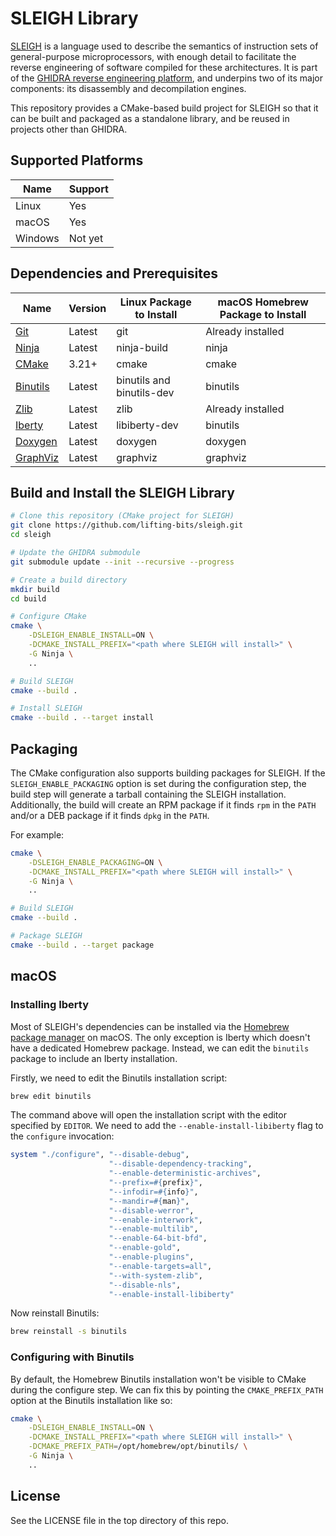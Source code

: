 # SLEIGH Library

[SLEIGH](https://ghidra.re/courses/languages/html/sleigh.html) is a language used to describe the semantics of instruction sets of general-purpose microprocessors, with enough detail to facilitate the reverse engineering of software compiled for these architectures. It is part of the [GHIDRA reverse engineering platform](https://github.com/NationalSecurityAgency/ghidra), and underpins two of its major components: its disassembly and decompilation engines.

This repository provides a CMake-based build project for SLEIGH so that it can be built and packaged as a standalone library, and be reused in projects other than GHIDRA.

## Supported Platforms

| Name | Support |
| ---- | ------- |
| Linux | Yes |
| macOS | Yes |
| Windows | Not yet |

## Dependencies and Prerequisites

| Name | Version | Linux Package to Install | macOS Homebrew Package to Install |
| ---- | ------- | ------------------------ | --------------------------------- |
| [Git](https://git-scm.com/) | Latest | git | Already installed |
| [Ninja](https://ninja-build.org/) | Latest | ninja-build | ninja |
| [CMake](https://cmake.org/) | 3.21+ | cmake | cmake |
| [Binutils](https://www.gnu.org/software/binutils/) | Latest | binutils and binutils-dev | binutils |
| [Zlib](https://zlib.net/) | Latest | zlib | Already installed |
| [Iberty](https://gcc.gnu.org/onlinedocs/libiberty/) | Latest | libiberty-dev | binutils |
| [Doxygen](https://www.doxygen.nl/) | Latest | doxygen | doxygen |
| [GraphViz](https://graphviz.org/) | Latest | graphviz | graphviz |

## Build and Install the SLEIGH Library

```sh
# Clone this repository (CMake project for SLEIGH)
git clone https://github.com/lifting-bits/sleigh.git
cd sleigh

# Update the GHIDRA submodule
git submodule update --init --recursive --progress

# Create a build directory
mkdir build
cd build

# Configure CMake
cmake \
    -DSLEIGH_ENABLE_INSTALL=ON \
    -DCMAKE_INSTALL_PREFIX="<path where SLEIGH will install>" \
    -G Ninja \
    ..

# Build SLEIGH
cmake --build .

# Install SLEIGH
cmake --build . --target install
```

## Packaging

The CMake configuration also supports building packages for SLEIGH. If the `SLEIGH_ENABLE_PACKAGING` option is set during the configuration step, the build step will generate a tarball containing the SLEIGH installation. Additionally, the build will create an RPM package if it finds `rpm` in the `PATH` and/or a DEB package if it finds `dpkg` in the `PATH`.

For example:

```sh
cmake \
    -DSLEIGH_ENABLE_PACKAGING=ON \
    -DCMAKE_INSTALL_PREFIX="<path where SLEIGH will install>" \
    -G Ninja \
    ..

# Build SLEIGH
cmake --build .

# Package SLEIGH
cmake --build . --target package
```

## macOS

### Installing Iberty

Most of SLEIGH's dependencies can be installed via the [Homebrew package manager](https://brew.sh/) on macOS. The only exception is Iberty which doesn't have a dedicated Homebrew package. Instead, we can edit the `binutils` package to include an Iberty installation.

Firstly, we need to edit the Binutils installation script:

```sh
brew edit binutils
```

The command above will open the installation script with the editor specified by `EDITOR`. We need to add the `--enable-install-libiberty` flag to the `configure` invocation:

```ruby
system "./configure", "--disable-debug",
                      "--disable-dependency-tracking",
                      "--enable-deterministic-archives",
                      "--prefix=#{prefix}",
                      "--infodir=#{info}",
                      "--mandir=#{man}",
                      "--disable-werror",
                      "--enable-interwork",
                      "--enable-multilib",
                      "--enable-64-bit-bfd",
                      "--enable-gold",
                      "--enable-plugins",
                      "--enable-targets=all",
                      "--with-system-zlib",
                      "--disable-nls",
                      "--enable-install-libiberty"
```

Now reinstall Binutils:

```sh
brew reinstall -s binutils
```

### Configuring with Binutils

By default, the Homebrew Binutils installation won't be visible to CMake during the configure step. We can fix this by pointing the `CMAKE_PREFIX_PATH` option at the Binutils installation like so:

```sh
cmake \
    -DSLEIGH_ENABLE_INSTALL=ON \
    -DCMAKE_INSTALL_PREFIX="<path where SLEIGH will install>" \
    -DCMAKE_PREFIX_PATH=/opt/homebrew/opt/binutils/ \
    -G Ninja \
    ..
```

## License

See the LICENSE file in the top directory of this repo.
